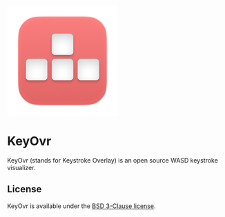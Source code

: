 ![Icon](assets/AppIcon-256.png)
# KeyOvr

KeyOvr (stands for Keystroke Overlay) is an open source WASD keystroke visualizer.


## License

KeyOvr is available under the [BSD 3-Clause license](LICENSE).
